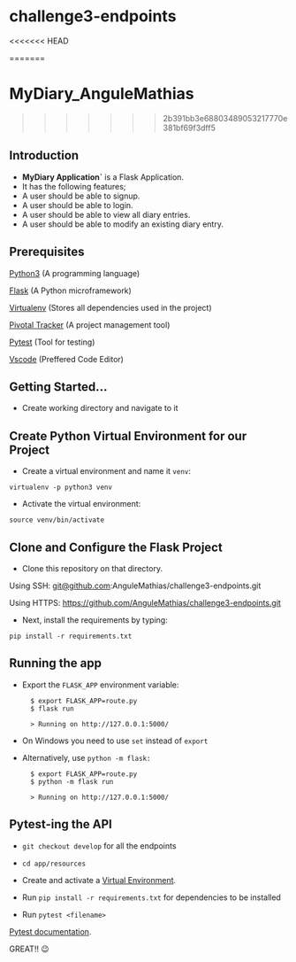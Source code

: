 # challenge3-endpoints
<<<<<<< HEAD

=======
# MyDiary_AnguleMathias
>>>>>>> 2b391bb3e68803489053217770e381bf69f3dff5

## Introduction

*  **MyDiary Application`** is a Flask Application.
*  It has the following features;
  * A user should be able to signup.
  * A user should be able to login.
  * A user should be able to view all diary entries.
  * A user should be able to modify an existing diary entry.
  
  

## Prerequisites

[Python3](https://www.python.org/) (A programming language) 

[Flask](http://flask.pocoo.org/) (A Python microframework)

[Virtualenv](https://virtualenv.pypa.io/en/stable/) (Stores all dependencies used in the project)

[Pivotal Tracker](www.pivotaltracker.com) (A project management tool)

[Pytest](https://docs.pytest.org/en/latest/) (Tool for testing)

[Vscode](https://code.visualstudio.com/download) (Preffered Code Editor)


## Getting Started...

* Create working directory and navigate to it 

## Create Python Virtual Environment for our Project

* Create a virtual environment and name it `venv`:
```
virtualenv -p python3 venv
```
* Activate the virtual environment:
```
source venv/bin/activate
```

## Clone and Configure the Flask Project
* Clone this repository on that directory. 

Using SSH:      git@github.com:AnguleMathias/challenge3-endpoints.git 

Using HTTPS:    https://github.com/AnguleMathias/challenge3-endpoints.git


* Next, install the requirements by typing:
```
pip install -r requirements.txt
```

## Running the app

* Export the ```FLASK_APP``` environment variable:

        $ export FLASK_APP=route.py
        $ flask run
        
        > Running on http://127.0.0.1:5000/


* On Windows you need to use ```set``` instead of ```export```

* Alternatively, use ```python -m flask:```

        $ export FLASK_APP=route.py
        $ python -m flask run
        
        > Running on http://127.0.0.1:5000/
        
 ## Pytest-ing the API
 
 * `git checkout develop` for all the endpoints
 
 * `cd app/resources`

 * Create and activate a [Virtual Environment](https://virtualenv.pypa.io/en/stable/).

 * Run `pip install -r requirements.txt` for dependencies to be installed
 
 * Run `pytest <filename>` 
 
 [Pytest documentation](http://pytest-flask.readthedocs.io/en/latest/).


GREAT!! :wink:
